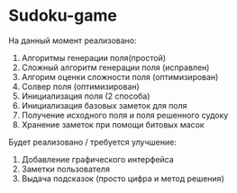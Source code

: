 # Sudoku-game

На данный момент реализовано:
1. Алгоритмы генерации поля(простой)
2. Сложный алгоритм генерации поля (исправлен)
3. Алгорим оценки сложности поля (оптимизирован)
4. Солвер поля (оптимизирован)
5. Инициализация поля (2 способа)
6. Инициализация базовых заметок для поля
7. Получение исходного поля и поля решенного судоку
8. Хранение заметок при помощи битовых масок

Будет реализовано / требуется улучшение:
1. Добавление графического интерфейса
2. Заметки пользователя
3. Выдача подсказок (просто цифра и метод решения)